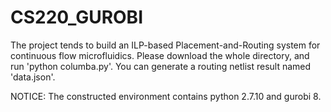 # CS220_GUROBI

The project tends to build an ILP-based Placement-and-Routing system for continuous flow microfluidics. Please download the whole directory, and run 'python columba.py'. You can generate a routing netlist result named 'data.json'. 

NOTICE: The constructed environment contains python 2.7.10 and gurobi 8.
